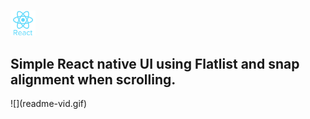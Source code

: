 #
<a href="https://reactjs.org/" target="_blank"> <img src="https://raw.githubusercontent.com/devicons/devicon/master/icons/react/react-original-wordmark.svg" alt="react" width="40" height="40"/> </a>

<h2>Simple React native UI using Flatlist and snap alignment when scrolling.</h2>
![](readme-vid.gif)





